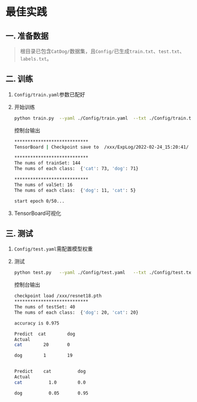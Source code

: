 # 最佳实践

## 一. 准备数据

> 根目录已包含`CatDog/`数据集，且`Config/`已生成`train.txt`、`test.txt`、`labels.txt`。

## 二. 训练

1. `Config/train.yaml`参数已配好
    
2. 开始训练

   ```bash
   python train.py  --yaml ./Config/train.yaml  --txt ./Config/train.txt
   ```

   控制台输出

   ```bash
   ****************************
   TensorBoard | Checkpoint save to  /xxx/ExpLog/2022-02-24_15:20:41/ 
   
   ****************************
   The nums of trainSet: 144
   The nums of each class:  {'cat': 73, 'dog': 71} 
   
   ****************************
   The nums of valSet: 16
   The nums of each class:  {'dog': 11, 'cat': 5} 
   
   start epoch 0/50...
   ```

3. TensorBoard可视化



## 三. 测试

1. `Config/test.yaml`需配置模型权重

2. 测试

   ```bash
   python test.py   --yaml ./Config/test.yaml   --txt ./Config/test.txt
   ```

   控制台输出 

   ```bash
   checkpoint load /xxx/resnet18.pth
   ****************************
   The nums of testSet: 40
   The nums of each class:  {'dog': 20, 'cat': 20}  
   
   accuracy is 0.975
   
   Predict  cat        dog        
   Actual
   cat        20       0        
   
   dog        1        19       
   
   
   Predict    cat          dog          
   Actual
   cat          1.0        0.0        
   
   dog          0.05       0.95 
   ```

